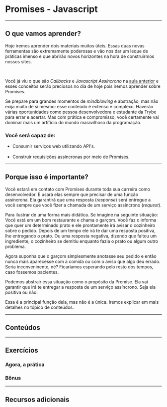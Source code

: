 <h1> Promises - Javascript</h1>
	<hr>
	<h2>O que vamos aprender?</h2>
		<p>Hoje iremos aprender dois materiais muitos úteis. Essas duas novas ferramentas são extremamente poderosas e vão nos dar um leque de práticas imenso e que abrirão novos horizontes na hora de construirmos nossos sites.</p>
	<br>
		<p>Você já viu o que são <em>Callbacks</em> e <em>Javascript Assíncrono</em> na <a href='https://app.betrybe.com/course/fundamentals/javascript-assincrono-e-promises/javascript-assincrono-e-callbacks/303c0a19-063f-43cc-a365-0738e1783b54/o-que-vamos-aprender/41247a93-fcf6-49ec-9d78-075a6d87b3fe?use_case=calendar' target='_blank'>aula anterior</a> e esses conceitos serão preciosos no dia de hoje pois iremos aprender sobre Promises.</p>
	<p>Se prepare para grandes momentos de <em>mindblowing</em> e abstração, mas não exija muito de si mesmo: esse conteúdo é extenso e complexo. Haverão várias oportunidades como pessoa desenvolvedora e estudante da Trybe para errar e acertar. Mas com prática e compromisso, você certamente vai dominar mais um artifício do mundo maravilhoso da programação.</p>
		<h3>Você será capaz de:</h3>
		<ul>
			<li>
		Consumir serviços web utilizando API's.
			</li>
		<br>
			<li>
		Construir requisições assíncronas por meio de Promises.
			</li>
		</ul>
	<hr>
	<h2>Porque isso é importante?</h2>
		<p>Você estará em contato com Promises durante toda sua carreira como desenvolvedor. E usará elas sempre que precisar de uma função assíncrona. Ela garantirá que uma resposta (<em>response</em>) será entregue a você sempre que você fizer a chamada de um serviço assíncrono (<em>request</em>).</p>
		<p>Para ilustrar de uma forma mais didática. Se imagine na seguinte situação: Você está em um bom restaurante e chama o garçom. Você faz o informa que quer um determinado prato e ele prontamente irá avisar o cozinheiro sobre o pedido. Depois de um tempo ele irá te dar uma resposta positiva, lhe entregando o prato. Ou uma resposta negativa, dizendo que faltou um ingrediente, o cozinheiro se demitiu enquanto fazia o prato ou algum outro problema.</p>
		<p>Agora suponha que o garçom simplesmente anotasse seu pedido e então nunca mais aparecesse com a comida ou com o aviso que algo deu errado. Seria inconveninente, né? Ficaríamos esperando pelo resto dos tempos, caso fossemos pacientes.<p>
		<p>Podemos abstrair essa situação como o propósito da Promise. Ela vai garantir que irá te entregar a resposta de um serviço assíncrono. Seja ela positiva ou não. 
		<p>Essa é a principal função dela, mas não é a única. Iremos explicar em mais detalhes no tópico de conteúdos.</p>
	<hr>
	<h2>Conteúdos</h2>
	<hr>
	<h2>Exercícios</h2>
		<h3>Agora, a prática</h3>
		<h3>Bônus</h3>
	<hr>
	<h2>Recursos adicionais</h2>
